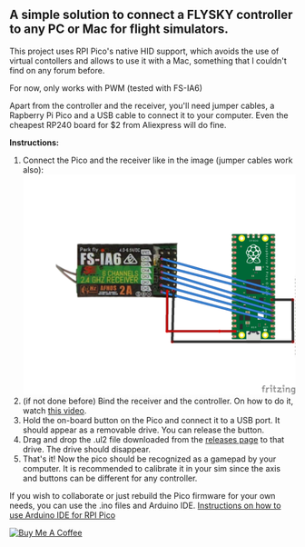 <h2>
A simple solution to connect a FLYSKY controller to any PC or Mac for flight simulators.
</h2>
<p>
This project uses RPI Pico's native HID support, which avoids the use of virtual contollers and allows to use it with a Mac, something that I couldn't find on any forum before.

For now, only works with PWM (tested with FS-IA6)

Apart from the controller and the receiver, you'll need jumper cables, a Rapberry Pi Pico and a USB cable to connect it to your computer. Even the cheapest RP240 board for $2 from Aliexpress will do fine.

</p>




<b>Instructions:</b>

<ol>
  <li>Connect the Pico and the receiver like in the image (jumper cables work also):</li>
  <img width="1040" alt="image" src="fritzing/fs-ia6_bb.png" />

  <li>(if not done before) Bind the receiver and the controller. On how to do it, watch <a href="https://www.google.com/search?q=fs-ia6+binding&sca_esv=c1daa74f5b79c9cd&rlz=1C5CHFA_enES1060ES1060&udm=2&biw=1680&bih=962&sxsrf=AHTn8zpQ3h7FtCNBa6pQPiV8gF4jig6Kqw%3A1743081200241&ei=8E7lZ8S0Due6i-gPkuy7oQU&ved=0ahUKEwjE7IS-q6qMAxVn3QIHHRL2LlQQ4dUDCBE&uact=5&oq=fs-ia6+binding&gs_lp=EgNpbWciDmZzLWlhNiBiaW5kaW5nMgUQABiABDIGEAAYBRgeSPwTUMgBWNcScAJ4AJABAJgBUKABqAWqAQE5uAEDyAEA-AEBmAIKoAKMBcICBxAjGCcYyQLCAgYQABgHGB7CAgoQABiABBhDGIoFwgIEEAAYHsICBhAAGAgYHpgDAIgGAZIHAjEwoAfIErIHATi4B_oE&sclient=img#vhid=ZXcVvIt5zVw37M&vssid=mosaic">this video</a>.</li>
  <li>Hold the on-board button on the Pico and connect it to a USB port. It should appear as a removable drive. You can release the button.</li>
  <li>Drag and drop the .ul2 file downloaded from the <a href="https://github.com/danylog/rpi-pico-fs-ia6/releases">releases page</a> to that drive. The drive should disappear.</li>  
  <li>That's it! Now the pico should be recognized as a gamepad by your computer. It is recommended to calibrate it in your sim since the axis and buttons can be different for any controller.</li>
</ol>

<p>
  If you wish to collaborate or just rebuild the Pico firmware for your own needs, you can use the .ino files and Arduino IDE. <a href="https://randomnerdtutorials.com/programming-raspberry-pi-pico-w-arduino-ide/">Instructions on how to use Arduino IDE for RPI Pico</a>
</p>
<a href="https://www.buymeacoffee.com/danylog" target="_blank"><img src="https://cdn.buymeacoffee.com/buttons/default-orange.png" alt="Buy Me A Coffee" height="41" width="174"></a>
